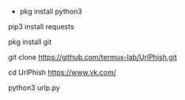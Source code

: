- pkg install python3

pip3 install requests

pkg install git

git clone https://github.com/termux-lab/UrlPhish.git

cd UrlPhish https://www.vk.com/

python3 urlp.py
